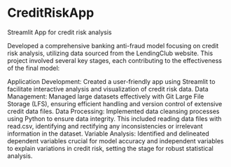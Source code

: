 # CreditRiskApp
Streamlit App for credit risk analysis

Developed a comprehensive banking anti-fraud model focusing on credit risk analysis, utilizing data sourced from the LendingClub website. This project involved several key stages, each contributing to the effectiveness of the final model:

Application Development: Created a user-friendly app using Streamlit to facilitate interactive analysis and visualization of credit risk data.
Data Management: Managed large datasets effectively with Git Large File Storage (LFS), ensuring efficient handling and version control of extensive credit data files.
Data Processing: Implemented data cleansing processes using Python to ensure data integrity. This included reading data files with read.csv, identifying and rectifying any inconsistencies or irrelevant information in the dataset.
Variable Analysis: Identified and delineated dependent variables crucial for model accuracy and independent variables to explain variations in credit risk, setting the stage for robust statistical analysis.

